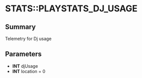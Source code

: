 # STATS::PLAYSTATS_DJ_USAGE

## Summary
Telemetry for Dj usage

## Parameters
* **INT** djUsage
* **INT** location = 0